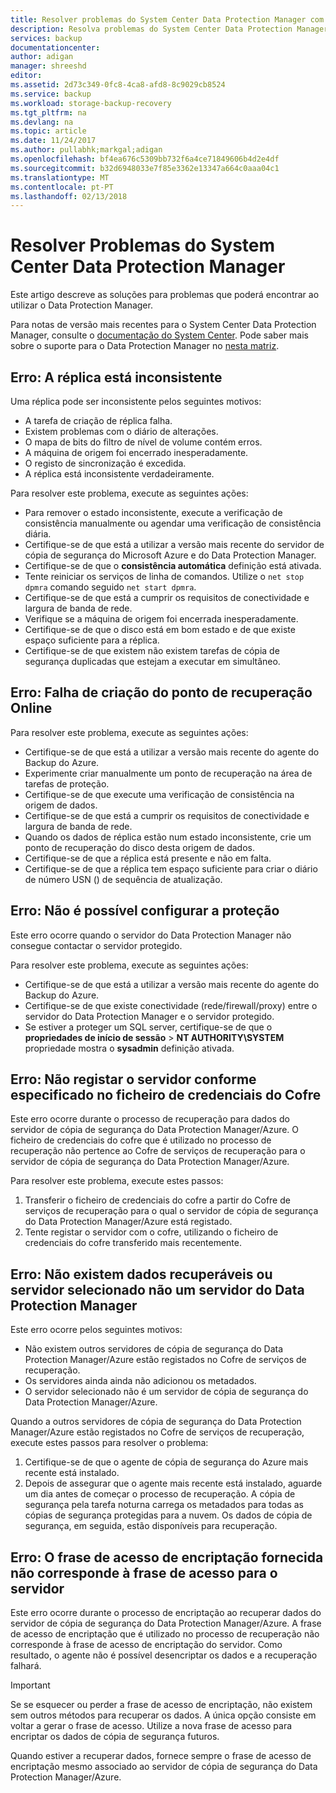 ```yaml
---
title: Resolver problemas do System Center Data Protection Manager com o Backup do Azure | Microsoft Docs
description: Resolva problemas do System Center Data Protection Manager.
services: backup
documentationcenter: 
author: adigan
manager: shreeshd
editor: 
ms.assetid: 2d73c349-0fc8-4ca8-afd8-8c9029cb8524
ms.service: backup
ms.workload: storage-backup-recovery
ms.tgt_pltfrm: na
ms.devlang: na
ms.topic: article
ms.date: 11/24/2017
ms.author: pullabhk;markgal;adigan
ms.openlocfilehash: bf4ea676c5309bb732f6a4ce71849606b4d2e4df
ms.sourcegitcommit: b32d6948033e7f85e3362e13347a664c0aaa04c1
ms.translationtype: MT
ms.contentlocale: pt-PT
ms.lasthandoff: 02/13/2018
---
```

# <a name="troubleshoot-system-center-data-protection-manager"></a>Resolver Problemas do System Center Data Protection Manager

Este artigo descreve as soluções para problemas que poderá encontrar ao utilizar o Data Protection Manager.

Para notas de versão mais recentes para o System Center Data Protection Manager, consulte o [documentação do System Center](https://docs.microsoft.com/en-us/system-center/dpm/dpm-release-notes?view=sc-dpm-2016). Pode saber mais sobre o suporte para o Data Protection Manager no [nesta matriz](https://docs.microsoft.com/en-us/system-center/dpm/dpm-protection-matrix?view=sc-dpm-2016).


## <a name="error-replica-is-inconsistent"></a>Erro: A réplica está inconsistente

Uma réplica pode ser inconsistente pelos seguintes motivos:
- A tarefa de criação de réplica falha.
- Existem problemas com o diário de alterações.
- O mapa de bits do filtro de nível de volume contém erros.
- A máquina de origem foi encerrado inesperadamente.
- O registo de sincronização é excedida.
- A réplica está inconsistente verdadeiramente.

Para resolver este problema, execute as seguintes ações:
- Para remover o estado inconsistente, execute a verificação de consistência manualmente ou agendar uma verificação de consistência diária.
- Certifique-se de que está a utilizar a versão mais recente do servidor de cópia de segurança do Microsoft Azure e do Data Protection Manager.
- Certifique-se de que o **consistência automática** definição está ativada.
- Tente reiniciar os serviços de linha de comandos. Utilize o `net stop dpmra` comando seguido `net start dpmra`.
- Certifique-se de que está a cumprir os requisitos de conectividade e largura de banda de rede.
- Verifique se a máquina de origem foi encerrada inesperadamente.
- Certifique-se de que o disco está em bom estado e de que existe espaço suficiente para a réplica.
- Certifique-se de que existem não existem tarefas de cópia de segurança duplicadas que estejam a executar em simultâneo.

## <a name="error-online-recovery-point-creation-failed"></a>Erro: Falha de criação do ponto de recuperação Online

Para resolver este problema, execute as seguintes ações:
- Certifique-se de que está a utilizar a versão mais recente do agente do Backup do Azure.
- Experimente criar manualmente um ponto de recuperação na área de tarefas de proteção.
- Certifique-se de que execute uma verificação de consistência na origem de dados.
- Certifique-se de que está a cumprir os requisitos de conectividade e largura de banda de rede.
- Quando os dados de réplica estão num estado inconsistente, crie um ponto de recuperação do disco desta origem de dados.
- Certifique-se de que a réplica está presente e não em falta.
- Certifique-se de que a réplica tem espaço suficiente para criar o diário de número USN () de sequência de atualização.

## <a name="error-unable-to-configure-protection"></a>Erro: Não é possível configurar a proteção

Este erro ocorre quando o servidor do Data Protection Manager não consegue contactar o servidor protegido. 

Para resolver este problema, execute as seguintes ações:
- Certifique-se de que está a utilizar a versão mais recente do agente do Backup do Azure.
- Certifique-se de que existe conectividade (rede/firewall/proxy) entre o servidor do Data Protection Manager e o servidor protegido.
- Se estiver a proteger um SQL server, certifique-se de que o **propriedades de início de sessão** > **NT AUTHORITY\SYSTEM** propriedade mostra o **sysadmin** definição ativada.

## <a name="error-server-not-registered-as-specified-in-vault-credential-file"></a>Erro: Não registar o servidor conforme especificado no ficheiro de credenciais do Cofre

Este erro ocorre durante o processo de recuperação para dados do servidor de cópia de segurança do Data Protection Manager/Azure. O ficheiro de credenciais do cofre que é utilizado no processo de recuperação não pertence ao Cofre de serviços de recuperação para o servidor de cópia de segurança do Data Protection Manager/Azure.

Para resolver este problema, execute estes passos:
1. Transferir o ficheiro de credenciais do cofre a partir do Cofre de serviços de recuperação para o qual o servidor de cópia de segurança do Data Protection Manager/Azure está registado.
2. Tente registar o servidor com o cofre, utilizando o ficheiro de credenciais do cofre transferido mais recentemente.

## <a name="error-no-recoverable-data-or-selected-server-not-a-data-protection-manager-server"></a>Erro: Não existem dados recuperáveis ou servidor selecionado não um servidor do Data Protection Manager

Este erro ocorre pelos seguintes motivos:
- Não existem outros servidores de cópia de segurança do Data Protection Manager/Azure estão registados no Cofre de serviços de recuperação.
- Os servidores ainda ainda não adicionou os metadados.
- O servidor selecionado não é um servidor de cópia de segurança do Data Protection Manager/Azure.

Quando a outros servidores de cópia de segurança do Data Protection Manager/Azure estão registados no Cofre de serviços de recuperação, execute estes passos para resolver o problema:
1. Certifique-se de que o agente de cópia de segurança do Azure mais recente está instalado.
2. Depois de assegurar que o agente mais recente está instalado, aguarde um dia antes de começar o processo de recuperação. A cópia de segurança pela tarefa noturna carrega os metadados para todas as cópias de segurança protegidas para a nuvem. Os dados de cópia de segurança, em seguida, estão disponíveis para recuperação.

## <a name="error-provided-encryption-passphrase-doesnt-match-passphrase-for-server"></a>Erro: O frase de acesso de encriptação fornecida não corresponde à frase de acesso para o servidor

Este erro ocorre durante o processo de encriptação ao recuperar dados do servidor de cópia de segurança do Data Protection Manager/Azure. A frase de acesso de encriptação que é utilizado no processo de recuperação não corresponde à frase de acesso de encriptação do servidor. Como resultado, o agente não é possível desencriptar os dados e a recuperação falhará.

> [!IMPORTANT]
> Se se esquecer ou perder a frase de acesso de encriptação, não existem sem outros métodos para recuperar os dados. A única opção consiste em voltar a gerar o frase de acesso. Utilize a nova frase de acesso para encriptar os dados de cópia de segurança futuros.
>
> Quando estiver a recuperar dados, fornece sempre o frase de acesso de encriptação mesmo associado ao servidor de cópia de segurança do Data Protection Manager/Azure. 
>
